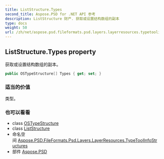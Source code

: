 ```yaml
---
title: ListStructure.Types
second_title: Aspose.PSD for .NET API 参考
description: ListStructure 财产. 获取或设置结构数组的副本
type: docs
weight: 50
url: /zh/net/aspose.psd.fileformats.psd.layers.layerresources.typetoolinfostructures/liststructure/types/
---
```

## ListStructure.Types property

获取或设置结构数组的副本。

```csharp
public OSTypeStructure[] Types { get; set; }
```

### 适当的价值

类型。

### 也可以看看

* class [OSTypeStructure](../../../aspose.psd.fileformats.psd.layers.layerresources/ostypestructure/)
* class [ListStructure](../)
* 命名空间 [Aspose.PSD.FileFormats.Psd.Layers.LayerResources.TypeToolInfoStructures](../../liststructure/)
* 部件 [Aspose.PSD](../../../)


